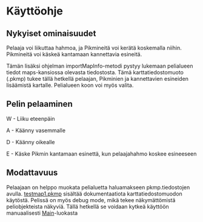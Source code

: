 # Käyttöohje

## Nykyiset ominaisuudet

Pelaaja voi liikuttaa hahmoa, ja Pikmineitä voi kerätä koskemalla niihin. Pikmineitä voi käskeä kantamaan kannettavia esineitä.

Tämän lisäksi ohjelman importMapInfo-metodi pystyy lukemaan pelialueen tiedot maps-kansiossa olevasta tiedostosta. Tämä karttatiedostomuoto (.pkmp) tukee tällä hetkellä pelaajan, Pikminien ja kannettavien esineiden lisäämistä kartalle. Pelialueen koon voi myös valita.

## Pelin pelaaminen

W - Liiku eteenpäin

A - Käänny vasemmalle

D - Käänny oikealle

E - Käske Pikmin kantamaan esinettä, kun pelaajahahmo koskee esineeseen

## Modattavuus

Pelaajaan on helppo muokata pelialuetta haluamakseen pkmp.tiedostojen avulla. [testmap1.pkmp](https://github.com/JustAGoldeneye/ot-harjoitustyo/blob/master/Pikmin2D/maps/testmap1.pkmp) sisältää dokumentaatiota karttatiedostomuodon käytöstä.
Pelissä on myös debug mode, mikä tekee näkymättömistä peliobjekteista näkyviä. Tällä hetkellä se voidaan kytkeä käyttöön manuaalisesti [Main](https://github.com/JustAGoldeneye/ot-harjoitustyo/blob/master/Pikmin2D/src/main/java/game/Main.java)-luokasta
